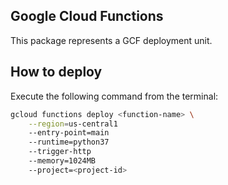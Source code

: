 Google Cloud Functions
-------

This package represents a GCF deployment unit.

## How to deploy

Execute the following command from the terminal:
```bash
gcloud functions deploy <function-name> \
    --region=us-central1
    --entry-point=main
    --runtime=python37
    --trigger-http
    --memory=1024MB
    --project=<project-id>
```
